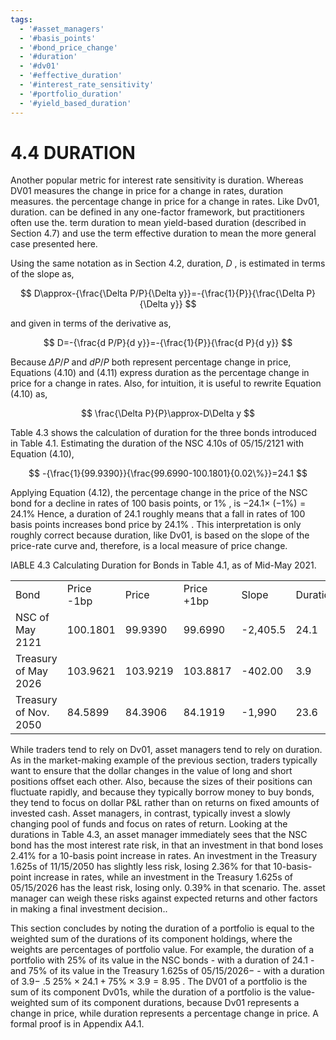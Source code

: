 ```yaml
---
tags:
  - '#asset_managers'
  - '#basis_points'
  - '#bond_price_change'
  - '#duration'
  - '#dv01'
  - '#effective_duration'
  - '#interest_rate_sensitivity'
  - '#portfolio_duration'
  - '#yield_based_duration'
---
```

# 4.4 DURATION  

Another popular metric for interest rate sensitivity is duration. Whereas DV01 measures the change in price for a change in rates, duration measures. the percentage change in price for a change in rates. Like Dv01, duration. can be defined in any one-factor framework, but practitioners often use the. term duration to mean yield-based duration (described in Section 4.7) and use the term effective duration to mean the more general case presented here.  

Using the same notation as in Section 4.2, duration, $D$ , is estimated in terms of the slope as,  

$$
D\approx-{\frac{\Delta P/P}{\Delta y}}=-{\frac{1}{P}}{\frac{\Delta P}{\Delta y}}
$$  

and given in terms of the derivative as,  

$$
D=-{\frac{d P/P}{d y}}=-{\frac{1}{P}}{\frac{d P}{d y}}
$$  

Because $\Delta P/P$ and $d P/P$ both represent percentage change in price, Equations (4.10) and (4.11) express duration as the percentage change in price for a change in rates. Also, for intuition, it is useful to rewrite Equation (4.10) as,  

$$
\frac{\Delta P}{P}\approx-D\Delta y
$$  

Table 4.3 shows the calculation of duration for the three bonds introduced in Table 4.1. Estimating the duration of the NSC 4.10s of 05/15/2121 with Equation (4.10),  

$$
-{\frac{1}{99.9390}}{\frac{99.6990-100.1801}{0.02\%}}=24.1
$$  

Applying Equation (4.12), the percentage change in the price of the NSC bond for a decline in rates of 100 basis points, or $1\%$ , is $-24.1\times$ $(-1\%)=24.1\%$ Hence, a duration of 24.1 roughly means that a fall in rates of 100 basis points increases bond price by $24.1\%$ . This interpretation is only roughly correct because duration, like Dv01, is based on the slope of the price-rate curve and, therefore, is a local measure of price change.  

IABLE 4.3 Calculating Duration for Bonds in Table 4.1, as of Mid-May 2021.   


<html><body><table><tr><td>Bond</td><td>Price -1bp</td><td>Price</td><td>Price +1bp</td><td>Slope</td><td>Duration</td></tr><tr><td>NSC of May 2121</td><td>100.1801</td><td>99.9390</td><td>99.6990</td><td>-2,405.5</td><td>24.1</td></tr><tr><td>Treasury of May 2026</td><td>103.9621</td><td>103.9219</td><td>103.8817</td><td>-402.00</td><td>3.9</td></tr><tr><td>Treasury of Nov. 2050</td><td>84.5899</td><td>84.3906</td><td>84.1919</td><td>-1,990</td><td>23.6</td></tr></table></body></html>  

While traders tend to rely on Dv01, asset managers tend to rely on duration. As in the market-making example of the previous section, traders typically want to ensure that the dollar changes in the value of long and short positions offset each other. Also, because the sizes of their positions can fluctuate rapidly, and because they typically borrow money to buy bonds, they tend to focus on dollar P&L rather than on returns on fixed amounts of invested cash. Asset managers, in contrast, typically invest a slowly changing pool of funds and focus on rates of return. Looking at the durations in Table 4.3, an asset manager immediately sees that the NSC bond has the most interest rate risk, in that an investment in that bond loses $2.41\%$ for a 10-basis point increase in rates. An investment in the Treasury 1.625s of 11/15/2050 has slightly less risk, losing $2.36\%$ for that 10-basis-point increase in rates, while an investment in the Treasury 1.625s of 05/15/2026 has the least risk, losing only. $0.39\%$ in that scenario. The. asset manager can weigh these risks against expected returns and other factors in making a final investment decision..  

This section concludes by noting the duration of a portfolio is equal to the weighted sum of the durations of its component holdings, where the weights are percentages of portfolio value. For example, the duration of a portfolio with $25\%$ of its value in the NSC bonds - with a duration of 24.1 - and $75\%$ of its value in the Treasury 1.625s of $05/15/2026-$ - with a duration of $3.9-$ .5 $25\%\times24.1+75\%\times3.9=8.95$ . The DV01 of a portfolio is the sum of its component Dv01s, while the duration of a portfolio is the value-weighted sum of its component durations, because Dv01 represents a change in price, while duration represents a percentage change in price. A formal proof is in Appendix A4.1.  
